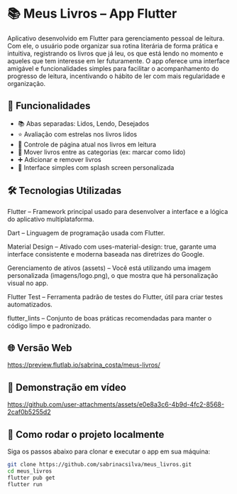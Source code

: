 # 📚 Meus Livros – App Flutter

Aplicativo desenvolvido em Flutter para gerenciamento pessoal de leitura. Com ele, o usuário pode organizar sua rotina literária de forma prática e intuitiva, registrando os livros que já leu, os que está lendo no momento e aqueles que tem interesse em ler futuramente. O app oferece uma interface amigável e funcionalidades simples para facilitar o acompanhamento do progresso de leitura, incentivando o hábito de ler com mais regularidade e organização.

## 🚀 Funcionalidades

- 📚 Abas separadas: Lidos, Lendo, Desejados
- ⭐ Avaliação com estrelas nos livros lidos
- 📖 Controle de página atual nos livros em leitura
- 🔁 Mover livros entre as categorias (ex: marcar como lido)
- ➕ Adicionar e remover livros
- 🌈 Interface simples com splash screen personalizada

## 🛠️ Tecnologias Utilizadas


Flutter – Framework principal usado para desenvolver a interface e a lógica do aplicativo multiplataforma.

Dart – Linguagem de programação usada com Flutter.

Material Design – Ativado com uses-material-design: true, garante uma interface consistente e moderna baseada nas diretrizes do Google.

Gerenciamento de ativos (assets) – Você está utilizando uma imagem personalizada (imagens/logo.png), o que mostra que há personalização visual no app.

Flutter Test – Ferramenta padrão de testes do Flutter, útil para criar testes automatizados.

flutter_lints – Conjunto de boas práticas recomendadas para manter o código limpo e padronizado.


## 🌐 Versão Web

https://preview.flutlab.io/sabrina_costa/meus-livros/


## 🎥 Demonstração em vídeo


https://github.com/user-attachments/assets/e0e8a3c6-4b9d-4fc2-8568-2caf0b5255d2


## 🚀 Como rodar o projeto localmente

Siga os passos abaixo para clonar e executar o app em sua máquina:

```bash
git clone https://github.com/sabrinacsilva/meus_livros.git
cd meus_livros
flutter pub get
flutter run


